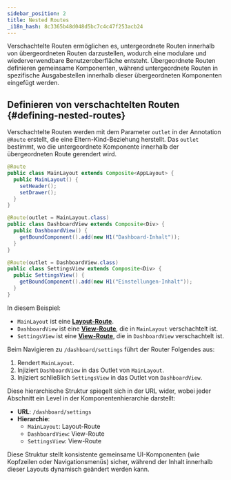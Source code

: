 ```yaml
---
sidebar_position: 2
title: Nested Routes
_i18n_hash: 8c3365b48d048d5bc7c4c47f253acb24
---
```

Verschachtelte Routen ermöglichen es, untergeordnete Routen innerhalb von übergeordneten Routen darzustellen, wodurch eine modulare und wiederverwendbare Benutzeroberfläche entsteht. Übergeordnete Routen definieren gemeinsame Komponenten, während untergeordnete Routen in spezifische Ausgabestellen innerhalb dieser übergeordneten Komponenten eingefügt werden.

## Definieren von verschachtelten Routen {#defining-nested-routes}

Verschachtelte Routen werden mit dem Parameter `outlet` in der Annotation `@Route` erstellt, die eine Eltern-Kind-Beziehung herstellt. Das `outlet` bestimmt, wo die untergeordnete Komponente innerhalb der übergeordneten Route gerendert wird.

```java
@Route
public class MainLayout extends Composite<AppLayout> {
  public MainLayout() {
    setHeader();
    setDrawer();
  }
}

@Route(outlet = MainLayout.class)
public class DashboardView extends Composite<Div> {
  public DashboardView() {
    getBoundComponent().add(new H1("Dashboard-Inhalt"));
  }
}

@Route(outlet = DashboardView.class)
public class SettingsView extends Composite<Div> {
  public SettingsView() {
    getBoundComponent().add(new H1("Einstellungen-Inhalt"));
  }
}
```

In diesem Beispiel:

- `MainLayout` ist eine **[Layout-Route](./route-types#layout-routes)**.
- `DashboardView` ist eine **[View-Route](./route-types#view-routes)**, die in `MainLayout` verschachtelt ist.
- `SettingsView` ist eine **[View-Route](./route-types#view-routes)**, die in `DashboardView` verschachtelt ist.

Beim Navigieren zu `/dashboard/settings` führt der Router Folgendes aus:
1. Rendert `MainLayout`.
2. Injiziert `DashboardView` in das Outlet von `MainLayout`.
3. Injiziert schließlich `SettingsView` in das Outlet von `DashboardView`.

Diese hierarchische Struktur spiegelt sich in der URL wider, wobei jeder Abschnitt ein Level in der Komponentenhierarchie darstellt:

- **URL**: `/dashboard/settings`
- **Hierarchie**:
  - `MainLayout`: Layout-Route
  - `DashboardView`: View-Route
  - `SettingsView`: View-Route

Diese Struktur stellt konsistente gemeinsame UI-Komponenten (wie Kopfzeilen oder Navigationsmenüs) sicher, während der Inhalt innerhalb dieser Layouts dynamisch geändert werden kann.
